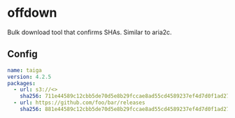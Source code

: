 offdown
=======

Bulk download tool that confirms SHAs. Similar to aria2c.

## Config

```yaml
name: taiga
version: 4.2.5
packages:
  - url: s3://<>
    sha256: 711e44589c12cbb5de70d5e8b29fccae8ad55cd4589237ef4d7d0f1ad27e018a
  - url: https://github.com/foo/bar/releases
    sha256: 881e44589c12cbb5de70d5e8b29fccae8ad55cd4589237ef4d7d0f1ad27e018b
```
